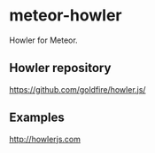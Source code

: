 meteor-howler
=============

Howler for Meteor.


Howler repository
-----------------

https://github.com/goldfire/howler.js/


Examples
--------

http://howlerjs.com
